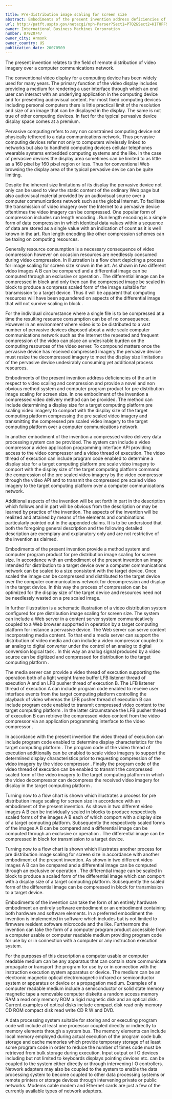 ```yaml
---

title: Pre-distribution image scaling for screen size
abstract: Embodiments of the present invention address deficiencies of the art in respect to video scaling and compression and provide a novel and non-obvious method, system and computer program product for pre-distribution image scaling for screen size. In one embodiment of the invention, a compressed video delivery method can be provided. The method can include determining a display size for a target computing platform, pre-scaling video imagery to comport with the display size of the target computing platform, compressing the pre-scaled video imagery, and transmitting the compressed, pre-scaled video imagery to the target computing platform over a computer communications network.
url: http://patft.uspto.gov/netacgi/nph-Parser?Sect1=PTO2&Sect2=HITOFF&p=1&u=%2Fnetahtml%2FPTO%2Fsearch-adv.htm&r=1&f=G&l=50&d=PALL&S1=07920747&OS=07920747&RS=07920747
owner: International Business Machines Corporation
number: 07920747
owner_city: Armonk
owner_country: US
publication_date: 20070509
---
```

The present invention relates to the field of remote distribution of video imagery over a computer communications network.

The conventional video display for a computing device has been widely used for many years. The primary function of the video display includes providing a medium for rendering a user interface through which an end user can interact with an underlying application in the computing device and for presenting audiovisual content. For most fixed computing devices including personal computers there is little practical limit of the resolution and size of an image that can be displayed in the display. The same is not true of other computing devices. In fact for the typical pervasive device display space comes at a premium.

 Pervasive computing refers to any non constrained computing device not physically tethered to a data communications network. Thus pervasive computing devices refer not only to computers wirelessly linked to networks but also to handheld computing devices cellular telephones wearable systems embedded computing systems and the like. In the case of pervasive devices the display area sometimes can be limited to as little as a 160 pixel by 160 pixel region or less. Thus for conventional Web browsing the display area of the typical pervasive device can be quite limiting.

Despite the inherent size limitations of its display the pervasive device not only can be used to view the static content of the ordinary Web page but also audiovisual material provided by an audiovisual source over a computer communications network such as the global Internet. To facilitate the transmission of video imagery over the Internet to a pervasive device oftentimes the video imagery can be compressed. One popular form of compression includes run length encoding . Run length encoding is a simple form of data compression in which identical data values within a sequence of data are stored as a single value with an indication of count as it is well known in the art. Run length encoding like other compression schemes can be taxing on computing resources.

Generally resource consumption is a necessary consequence of video compression however on occasion resources are needlessly consumed during video compression. In illustration is a flow chart depicting a process for image scaling for screen size known in the art. As shown in two different video images A B can be compared and a differential image can be computed through an exclusive or operation . The differential image can be compressed in block and only then can the compressed image be scaled in block to produce a compress scaled form of the image suitable for transmission to a target device. Thus it will be apparent that computing resources will have been squandered on aspects of the differential image that will not survive scaling in block .

For the individual circumstance where a single file is to be compressed at a time the resulting resource consumption can be of no consequence. However in an environment where video is to be distributed to a vast number of pervasive devices disposed about a wide scale computer communications network such as the Internet the repeated and frequent compression of the video can place an undesirable burden on the computing resources of the video server. To compound matters once the pervasive device has received compressed imagery the pervasive device must resize the decompressed imagery to meet the display size limitations of the pervasive device undesirably consuming yet additional process resources.

Embodiments of the present invention address deficiencies of the art in respect to video scaling and compression and provide a novel and non obvious method system and computer program product for pre distribution image scaling for screen size. In one embodiment of the invention a compressed video delivery method can be provided. The method can include determining a display size for a target computing platform pre scaling video imagery to comport with the display size of the target computing platform compressing the pre scaled video imagery and transmitting the compressed pre scaled video imagery to the target computing platform over a computer communications network.

In another embodiment of the invention a compressed video delivery data processing system can be provided. The system can include a video compressor a video application programming interface API providing access to the video compressor and a video thread of execution. The video thread of execution can include program code enabled to determine a display size for a target computing platform pre scale video imagery to comport with the display size of the target computing platform command the compression of the pre scaled video imagery by the video compressor through the video API and to transmit the compressed pre scaled video imagery to the target computing platform over a computer communications network.

Additional aspects of the invention will be set forth in part in the description which follows and in part will be obvious from the description or may be learned by practice of the invention. The aspects of the invention will be realized and attained by means of the elements and combinations particularly pointed out in the appended claims. It is to be understood that both the foregoing general description and the following detailed description are exemplary and explanatory only and are not restrictive of the invention as claimed.

Embodiments of the present invention provide a method system and computer program product for pre distribution image scaling for screen size. In accordance with an embodiment of the present invention an image intended for distribution to a target device over a computer communications network can be scaled to a size consistent with the target device. Once scaled the image can be compressed and distributed to the target device over the computer communications network for decompression and display in the target device. In this way the process of compression can be optimized for the display size of the target device and resources need not be needlessly wasted on a pre scaled image.

In further illustration is a schematic illustration of a video distribution system configured for pre distribution image scaling for screen size. The system can include a Web server in a content server system communicatively coupled to a Web browser supported in operation by a target computing platform for instance a pervasive device. The Web server can serve content incorporating media content. To that end a media server can support the distribution of video media and can include a video compressor coupled to an analog to digital converter under the control of an analog to digital conversion logical task . In this way an analog signal produced by a video source can be digitized and compressed for distribution to the target computing platform .

The media server can provide a video thread of execution supporting the operation both of a light weight frame buffer LFB listener thread of execution A and an LFB pusher thread of execution B. The LFB listener thread of execution A can include program code enabled to receive user interface events from the target computing platform controlling the playback of video whereas the LFB pusher thread of execution B can include program code enabled to transmit compressed video content to the target computing platform . In the latter circumstance the LFB pusher thread of execution B can retrieve the compressed video content from the video compressor via an application programming interface to the video compressor .

In accordance with the present invention the video thread of execution can include program code enabled to determine display characteristics for the target computing platform . The program code of the video thread of execution additionally can be enabled to scale video imagery to support the determined display characteristics prior to requesting compression of the video imagery by the video compressor . Finally the program code of the video thread of execution can be enabled to transmit the compressed scaled form of the video imagery to the target computing platform in which the video decompressor can decompress the received video imagery for display in the target computing platform .

Turning now to a flow chart is shown which illustrates a process for pre distribution image scaling for screen size in accordance with an embodiment of the present invention. As shown in two different video images A B can be individually scaled in blocks to produce respectively scaled forms of the images A B each of which comport with a display size of a target computing platform. Subsequently the respectively scaled forms of the images A B can be compared and a differential image can be computed through an exclusive or operation . The differential image can be compressed in block for transmission to a target device.

Turning now to a flow chart is shown which illustrates another process for pre distribution image scaling for screen size in accordance with another embodiment of the present invention. As shown in two different video images A B can be compared and a differential image can be computed through an exclusive or operation . The differential image can be scaled in block to produce a scaled form of the differential image which can comport with a display size of a target computing platform. Subsequently the scaled form of the differential image can be compressed in block for transmission to a target device.

Embodiments of the invention can take the form of an entirely hardware embodiment an entirely software embodiment or an embodiment containing both hardware and software elements. In a preferred embodiment the invention is implemented in software which includes but is not limited to firmware resident software microcode and the like. Furthermore the invention can take the form of a computer program product accessible from a computer usable or computer readable medium providing program code for use by or in connection with a computer or any instruction execution system.

For the purposes of this description a computer usable or computer readable medium can be any apparatus that can contain store communicate propagate or transport the program for use by or in connection with the instruction execution system apparatus or device. The medium can be an electronic magnetic optical electromagnetic infrared or semiconductor system or apparatus or device or a propagation medium. Examples of a computer readable medium include a semiconductor or solid state memory magnetic tape a removable computer diskette a random access memory RAM a read only memory ROM a rigid magnetic disk and an optical disk. Current examples of optical disks include compact disk read only memory CD ROM compact disk read write CD R W and DVD.

A data processing system suitable for storing and or executing program code will include at least one processor coupled directly or indirectly to memory elements through a system bus. The memory elements can include local memory employed during actual execution of the program code bulk storage and cache memories which provide temporary storage of at least some program code in order to reduce the number of times code must be retrieved from bulk storage during execution. Input output or I O devices including but not limited to keyboards displays pointing devices etc. can be coupled to the system either directly or through intervening I O controllers. Network adapters may also be coupled to the system to enable the data processing system to become coupled to other data processing systems or remote printers or storage devices through intervening private or public networks. Modems cable modem and Ethernet cards are just a few of the currently available types of network adapters.


